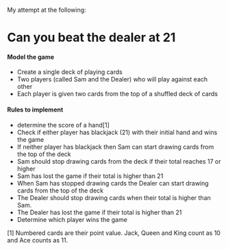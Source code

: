 My attempt at the following:

Can you beat the dealer at 21
======================================

#### Model the game
* Create a single deck of playing cards
* Two players (called Sam and the Dealer) who will play against each other
* Each player is given two cards from the top of a shuffled deck of cards

#### Rules to implement
* determine the score of a hand[1]
* Check if either player has blackjack (21) with their initial hand and wins the game
* If neither player has blackjack then Sam can start drawing cards from the top of the deck
* Sam should stop drawing cards from the deck if their total reaches 17 or higher
* Sam has lost the game if their total is higher than 21 
* When Sam has stopped drawing cards the Dealer can start drawing cards from the top of the deck
* The Dealer should stop drawing cards when their total is higher than Sam.
* The Dealer has lost the game if their total is higher than 21 
* Determine which player wins the game

[1] Numbered cards are their point value. Jack, Queen and King count as 10 and Ace counts as 11.